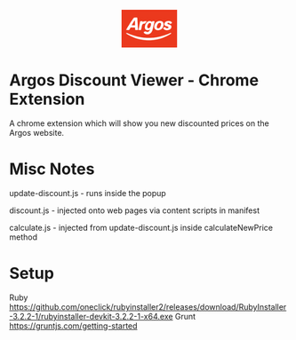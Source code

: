 <p align="center"><a href="https://www.argos.co.uk/" target="_blank" rel="noopener noreferrer"><img src="./images/argos-logo.jpg" width="100" alt="Argos"/></a></p>

# Argos Discount Viewer - Chrome Extension

A chrome extension which will show you new discounted prices on the Argos website.

# Misc Notes

update-discount.js - runs inside the popup

discount.js - injected onto web pages via content scripts in manifest

calculate.js - injected from update-discount.js inside calculateNewPrice method

# Setup
Ruby https://github.com/oneclick/rubyinstaller2/releases/download/RubyInstaller-3.2.2-1/rubyinstaller-devkit-3.2.2-1-x64.exe
Grunt https://gruntjs.com/getting-started